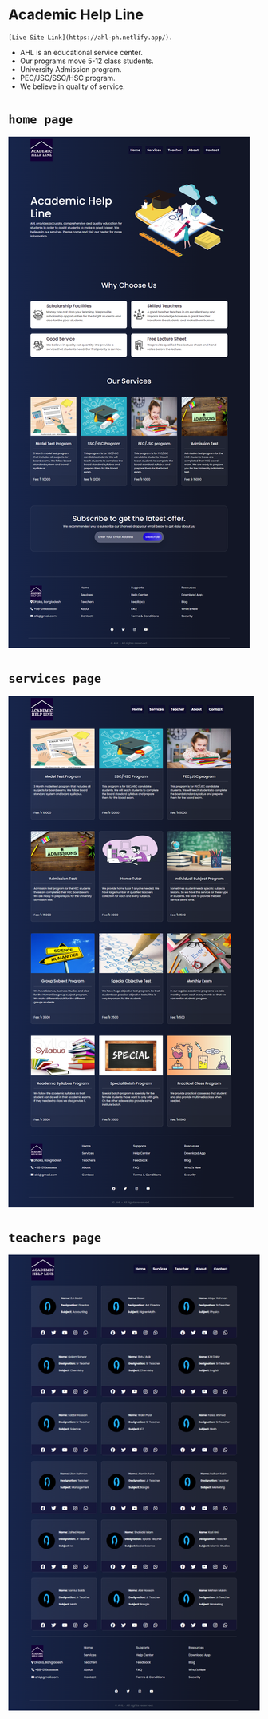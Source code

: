 # Academic Help Line

`[Live Site Link](https://ahl-ph.netlify.app/).`

* AHL is an educational service center.
* Our programs move 5-12 class students.
* University Admission program.
* PEC/JSC/SSC/HSC program.
* We believe in quality of service.

# `home page`
![](ahl-home.png)

# `services page`
![](ahl-service.png)

# `teachers page`
![](ahl-teacher.png)